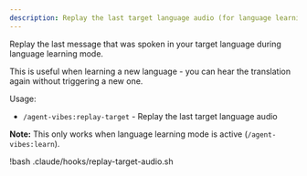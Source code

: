 ```yaml
---
description: Replay the last target language audio (for language learning mode)
---
```


Replay the last message that was spoken in your target language during language learning mode.

This is useful when learning a new language - you can hear the translation again without triggering a new one.

Usage:

- `/agent-vibes:replay-target` - Replay the last target language audio

**Note:** This only works when language learning mode is active (`/agent-vibes:learn`).

!bash .claude/hooks/replay-target-audio.sh
